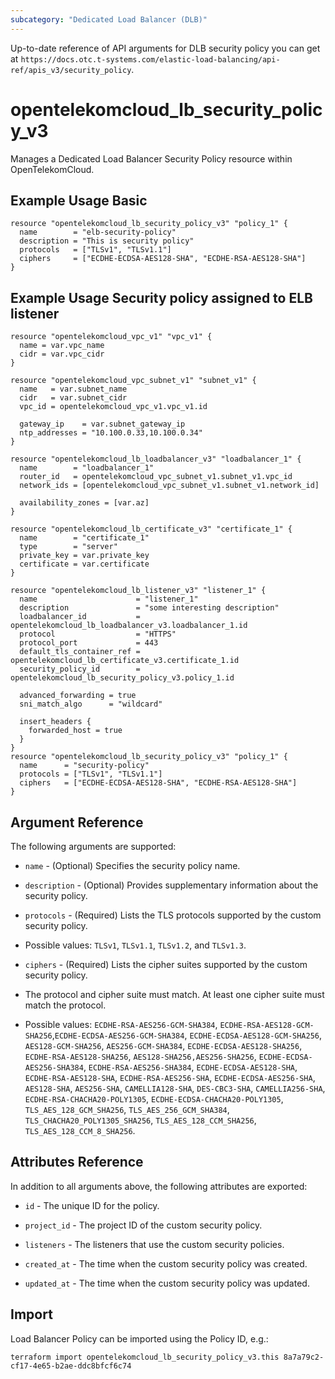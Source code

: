 ```yaml
---
subcategory: "Dedicated Load Balancer (DLB)"
---
```


Up-to-date reference of API arguments for DLB security policy you can get at
`https://docs.otc.t-systems.com/elastic-load-balancing/api-ref/apis_v3/security_policy`.

# opentelekomcloud_lb_security_policy_v3

Manages a Dedicated Load Balancer Security Policy resource within OpenTelekomCloud.

## Example Usage Basic

```hcl
resource "opentelekomcloud_lb_security_policy_v3" "policy_1" {
  name        = "elb-security-policy"
  description = "This is security policy"
  protocols   = ["TLSv1", "TLSv1.1"]
  ciphers     = ["ECDHE-ECDSA-AES128-SHA", "ECDHE-RSA-AES128-SHA"]
}
```

## Example Usage Security policy assigned to ELB listener

```hcl
resource "opentelekomcloud_vpc_v1" "vpc_v1" {
  name = var.vpc_name
  cidr = var.vpc_cidr
}

resource "opentelekomcloud_vpc_subnet_v1" "subnet_v1" {
  name   = var.subnet_name
  cidr   = var.subnet_cidr
  vpc_id = opentelekomcloud_vpc_v1.vpc_v1.id

  gateway_ip    = var.subnet_gateway_ip
  ntp_addresses = "10.100.0.33,10.100.0.34"
}

resource "opentelekomcloud_lb_loadbalancer_v3" "loadbalancer_1" {
  name        = "loadbalancer_1"
  router_id   = opentelekomcloud_vpc_subnet_v1.subnet_v1.vpc_id
  network_ids = [opentelekomcloud_vpc_subnet_v1.subnet_v1.network_id]

  availability_zones = [var.az]
}

resource "opentelekomcloud_lb_certificate_v3" "certificate_1" {
  name        = "certificate_1"
  type        = "server"
  private_key = var.private_key
  certificate = var.certificate
}

resource "opentelekomcloud_lb_listener_v3" "listener_1" {
  name                      = "listener_1"
  description               = "some interesting description"
  loadbalancer_id           = opentelekomcloud_lb_loadbalancer_v3.loadbalancer_1.id
  protocol                  = "HTTPS"
  protocol_port             = 443
  default_tls_container_ref = opentelekomcloud_lb_certificate_v3.certificate_1.id
  security_policy_id        = opentelekomcloud_lb_security_policy_v3.policy_1.id

  advanced_forwarding = true
  sni_match_algo      = "wildcard"

  insert_headers {
    forwarded_host = true
  }
}
resource "opentelekomcloud_lb_security_policy_v3" "policy_1" {
  name      = "security-policy"
  protocols = ["TLSv1", "TLSv1.1"]
  ciphers   = ["ECDHE-ECDSA-AES128-SHA", "ECDHE-RSA-AES128-SHA"]
}
```

## Argument Reference

The following arguments are supported:

* `name` - (Optional) Specifies the security policy name.

* `description` - (Optional) Provides supplementary information about the security policy.

* `protocols` - (Required) Lists the TLS protocols supported by the custom security policy.
* Possible values: `TLSv1`, `TLSv1.1`, `TLSv1.2`, and `TLSv1.3`.

* `ciphers` - (Required) Lists the cipher suites supported by the custom security policy.
* The protocol and cipher suite must match. At least one cipher suite must match the protocol.
* Possible values:
  `ECDHE-RSA-AES256-GCM-SHA384`, `ECDHE-RSA-AES128-GCM-SHA256`,`ECDHE-ECDSA-AES256-GCM-SHA384`,
  `ECDHE-ECDSA-AES128-GCM-SHA256`, `AES128-GCM-SHA256`, `AES256-GCM-SHA384`, `ECDHE-ECDSA-AES128-SHA256`,
  `ECDHE-RSA-AES128-SHA256`, `AES128-SHA256,AES256-SHA256`, `ECDHE-ECDSA-AES256-SHA384`, `ECDHE-RSA-AES256-SHA384`,
  `ECDHE-ECDSA-AES128-SHA`, `ECDHE-RSA-AES128-SHA`, `ECDHE-RSA-AES256-SHA`, `ECDHE-ECDSA-AES256-SHA`,
  `AES128-SHA`, `AES256-SHA`, `CAMELLIA128-SHA`, `DES-CBC3-SHA`, `CAMELLIA256-SHA`, `ECDHE-RSA-CHACHA20-POLY1305`,
  `ECDHE-ECDSA-CHACHA20-POLY1305`, `TLS_AES_128_GCM_SHA256`, `TLS_AES_256_GCM_SHA384`, `TLS_CHACHA20_POLY1305_SHA256`,
  `TLS_AES_128_CCM_SHA256`, `TLS_AES_128_CCM_8_SHA256`.

## Attributes Reference

In addition to all arguments above, the following attributes are exported:

* `id` - The unique ID for the policy.

* `project_id` - The project ID of the custom security policy.

* `listeners` - The listeners that use the custom security policies.

* `created_at` - The time when the custom security policy was created.

* `updated_at` - The time when the custom security policy was updated.

## Import

Load Balancer Policy can be imported using the Policy ID, e.g.:

```shell
terraform import opentelekomcloud_lb_security_policy_v3.this 8a7a79c2-cf17-4e65-b2ae-ddc8bfcf6c74
```
